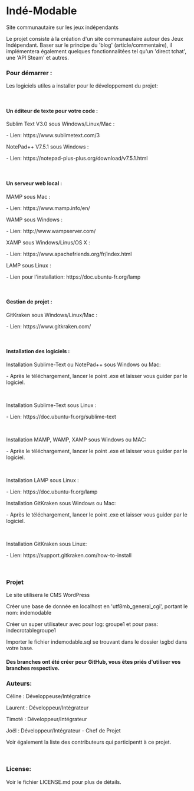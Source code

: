 # Indé-Modable
Site communautaire sur les jeux indépendants

<p>Le projet consiste à la création d'un site communautaire autour des Jeux Indépendant.
Baser sur le principe du 'blog' (article/commentaire), il implémentera également
quelques fonctionnalitées tel qu'un 'direct tchat', une 'API Steam' et autres.</p>



<h3>Pour démarrer :</h3>
<p>Les logiciels utiles a installer pour le développement du projet:</p><br>


<h4>Un éditeur de texte pour votre code :</h4>
<p>Sublim Text V3.0 sous Windows/Linux/Mac :</p>	
<p>- Lien: https://www.sublimetext.com/3</p>
<p>NotePad++ V7.5.1 sous Windows :</p>			
<p>- Lien: https://notepad-plus-plus.org/download/v7.5.1.html</p><br>

<h4>Un serveur web local :</h4>
<p>MAMP sous Mac :</p>
<p>- Lien: https://www.mamp.info/en/</p>
<p>WAMP sous Windows :</p>
<p>- Lien: http://www.wampserver.com/</p>
<p>XAMP sous Windows/Linus/OS X :</p>
<p>- Lien: https://www.apachefriends.org/fr/index.html</p>
<p>LAMP sous Linux :</p>
<p>- Lien pour l'installation: https://doc.ubuntu-fr.org/lamp</p><br>

<h4>Gestion de projet :</h4>
<p>GitKraken sous Windows/Linux/Mac :</p>
<p>- Lien: https://www.gitkraken.com/</p><br>

<h4>Installation des logiciels :</p></h4>
<p>Installation Sublime-Text ou NotePad++ sous Windows ou Mac:</p>
<p>- Après le téléchargement, lancer le point .exe et laisser vous guider par le logiciel.</p><br>

<p>Installation Sublime-Text sous Linux :</p>
<p>- Lien: https://doc.ubuntu-fr.org/sublime-text</p><br>

<p>Installation MAMP, WAMP, XAMP sous Windows ou MAC:</p>
<p>- Après le téléchargement, lancer le point .exe et laisser vous guider par le logiciel.</p><br>

<p>Installation LAMP sous Linux :</p>
<p>- Lien: https://doc.ubuntu-fr.org/lamp<br>

<p>Installation GitKraken sous Windows ou Mac:</p>
<p>- Après le téléchargement, lancer le point .exe et laisser vous guider par le logiciel.</p><br>

<p>Installation GitKraken sous Linux:</p>
<p>- Lien: https://support.gitkraken.com/how-to-install</p><br>


<h3>Projet</h3>
<p>Le site utilisera le CMS WordPress</p>
<p>Créer une base de donnée en localhost en 'utf8mb_general_cgi', portant le nom: indemodable</p>
<p>Créer un super utilisateur avec pour log: groupe1 et pour pass: indecrotablegroupe1</p>
<p>Importer le fichier indemodable.sql se trouvant dans le dossier \sgbd dans votre base.</p>
<h4>Des branches ont été créer pour GitHub, vous êtes priés d'utiliser vos branches respective.</h4>


<h3>Auteurs:</h3>
<p>Céline  :   Développeuse/Intégratrice</p>
<p>Laurent :   Développeur/Intégrateur</p>
<p>Timoté  :   Développeur/Intégrateur</p>
<p>Joël    :   Développeur/Intégrateur - Chef de Projet</p>   
<p>Voir également la liste des contributeurs qui participentt à ce projet.</p><br>


<h3>License:</h3>
Voir le fichier LICENSE.md pour plus de détails.
